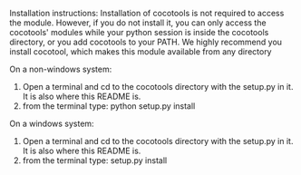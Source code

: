 Installation instructions:
Installation of cocotools is not required to access the module.
However, if you do not install it, you can only access the cocotools' modules while your python session is inside the cocotools directory,
or you add cocotools to your PATH. We highly recommend you install cocotool, which makes this module available from any directory

On a non-windows system:
1) Open a terminal and cd to the cocotools directory with the setup.py in it. It is also where this README is.    
2) from the terminal type: python setup.py install


On a windows system:
1) Open a terminal and cd to the cocotools directory with the setup.py in it. It is also where this README is.    
2) from the terminal type: setup.py install

